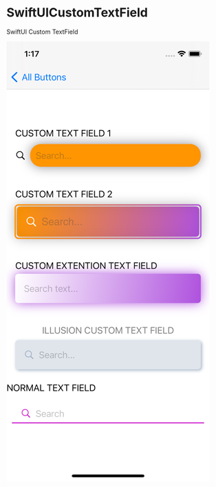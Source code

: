 # SwiftUICustomTextField

SwiftUI Custom TextField

![alt text](https://raw.githubusercontent.com/skyclones/SwiftUICustomTextField/main/AllTextFieldDemo/CustomTextField.png)
